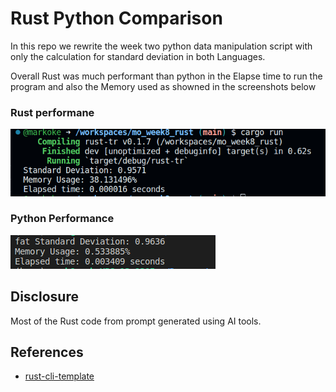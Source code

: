 # Rust Python Comparison
In this repo we rewrite the week two python data manipulation script with only the calculation for standard deviation in both Languages. 

Overall Rust was much performant than python in the Elapse time to run the program and also the Memory used as showned in the screenshots below 

### Rust performane 
![Tests](/images/rust.png?raw=true)
### Python Performance 
![Tests](/images/python.png?raw=true)
## Disclosure
Most of the Rust code from prompt generated using AI tools. 
## References

* [rust-cli-template](https://github.com/kbknapp/rust-cli-template)
